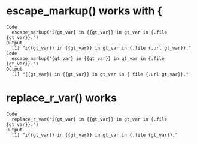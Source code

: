 # escape_markup() works with {

    Code
      escape_markup("i{gt_var} in {{gt_var}} in gt_var in {.file {gt_var}}.")
    Output
      [1] "i{{gt_var}} in {{gt_var}} in gt_var in {.file {.url gt_var}}."
    Code
      escape_markup("{gt_var} in {{gt_var}} in gt_var in {.file {gt_var}}.")
    Output
      [1] "{{gt_var}} in {{gt_var}} in gt_var in {.file {.url gt_var}}."

# replace_r_var() works

    Code
      replace_r_var("i{gt_var} in {{gt_var}} in gt_var in {.file {gt_var}}.")
    Output
      [1] "i{{gt_var}} in {{gt_var}} in gt_var in {.file {gt_var}}."

